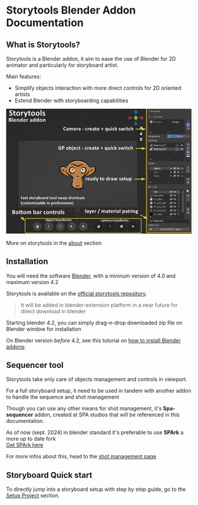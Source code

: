 # Storytools Blender Addon Documentation


## What is Storytools?

Storytools is a Blender addon, it aim to ease the use of Blender for 2D animator and particularly for storyboard artist.

Main features:
    
- Simplify objects interaction with more direct controls for 2D oriented artists
- Extend Blender with storyboarding capabilities

![Storytools overview](./images/home/storytools_ui_overview.jpg)

More on storytools in the [about](about-storytools.md) section


## Installation

You will need the software [Blender](https://www.blender.org/), with a mininum version of 4.0 and maximum version 4.2 
<!-- (or [SPA build](https://the-spa-studios.github.io/blender-spa-userdoc/) Windows only) -->


Storytools is available on the [official storytools repository](https://github.com/Pullusb/storytools).

> It will be added in blender-extension platform in a near future for direct download in blender

<!-- Storytools can be installed in Blender directly within using the extension platform. -->

Starting blender 4.2, you can simply drag-n-drop downloaded zip file on Blender window for installation

On Blender version _before_ 4.2, see this tutorial on [how to install Blender addons](https://github.com/Pullusb/How_to_install_Blender_addons): 


## Sequencer tool

Storytools take only care of objects management and controls in viewport.

For a full storyboard setup, it need to be used in tandem with another addon to handle the sequence and shot management

Though you can use any other means for shot management, it's  **Spa-sequencer** addon, created at SPA studios that will be referenced in this documentation.

As of now (sept. 2024) in blender standard it's preferable to use **SPArk** a more up to date fork  
[Get SPArk here](https://github.com/NickTiny/SPArk-sequencer-addon)
<!-- Here is the link to [original spa-sequencer repository](https://github.com/The-SPA-Studios/sequencer-addon) -->

For more infos about this, head to the [shot management page](tutorial/shot-management.md)


## Storyboard Quick start

To directly jump into a storyboard setup with step by step guide, go to the [Setup Project](tutorial/setup-project.md) section.
